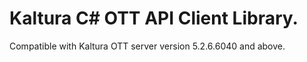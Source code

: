 # Kaltura C# OTT API Client Library.
Compatible with Kaltura OTT server version 5.2.6.6040 and above.
